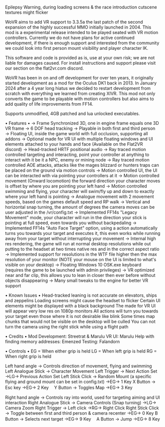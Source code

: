 Epilepsy Warning, during loading screens & the race introduction cutscene textures might flicker

WoVR aims to add VR support to 3.3.5a the last patch of the second expansion of the highly successful MMO initially launched in 2004.
This mod is a experimental release intended to be played seated with VR motion controllers.
Currently we do not have plans for active continued development, if there is enough support and interested from the community we could look into first person mount visibility and player character IK.

This software and code is provided as is, use at your own risk; we are not liable for damages caused.
For install instructions and support please visit our section on the flat2vr.com discord.

WoVR has been in on and off development for over ten years, it originally started development as a mod for the Oculus DK1 back in 2013.
In January 2024 after a 4 year long hiatus we decided to restart development from scratch with everything we learned from creating XIVR.
This mod not only converts the game to be playable with motion controllers but also aims to add quality of life improvements from FF14.

Supports unmodified, 4GB patched and lua unlocked executables.

• Features • 
→ Frame Synchronized 3D, one in engine frame equals one 3D VR frame 
→ 6 DOF head tracking
→ Playable in both first and third person
→ Floating UI, inside the game world with full occlusion, supporting all addons
→ Optional made for VR UI with multiple floating windows and UI elements attached to your hands and face (Available on the Flat2VR discord)
→ Head-tracked HRTF positional audio
→ Ray traced motion controlled targeting and interacting, point your controller at anything to interact with it be it a NPC, enemy or mining node
→ Ray traced motion controlled AOE attacks, attacks like the mages blizzard or hunters traps can be placed on the ground via motion controls
→ Motion controlled UI, the UI can be interacted with via pointing your controllers at it
→ Motion controlled movement (Onward locomotion) the forward direction your character moves is offset by where you are pointing your left hand
→ Motion controlled swimming and flying, your character will swim/fly up and down to exactly where your left hand is pointing
→ Analogue movement with 2 movement speeds, based on the games default speed and RP walk
→ Vertical and horizontal snap turning, the amount of degrees the camera moves can be user adjusted in the /vr/config.txt
→ Implemented FF14s "Legacy Movement" mode, your character will run in the direction your stick is pointing at full speed, even towards you without backpedaling
→ Implemented FF14s "Auto Face Target" option, using a action automatically turns you towards your target and executes it, this even works while running away from your target without interrupting your movement
→ Internal high res rendering, the game will run at normal desktop resolutions while out putting to the headset at two times native res and in the correct aspect ratio
→ Implemented support for resolutions in the WTF file higher then the max resolution of your monitor (NOTE your mouse on the UI is limited to what's visible on your desktop)
→ Floating Windows 10 OSK.exe keyboard (requires the game to be launched with admin privileges)
→ VR optimized near and far clip, this allows you to lean in closer then ever before without objects disappearing
→ Many small tweaks to the engine for better VR support 

• Known Issues • 
Head-tracked leaning is not accurate on elevators, ships and zeppelins
Loading screens might cause the headset to flicker
Certain UI elements might be displayed with a black background
The made for VR UI will appear very low res on 1080p monitors
All actions will turn you towards your target even those where it is not desirable like blink
Some times map chunks that would not be visible on the desktop will be culled
You can not turn the camera using the right stick while using a flight path

• Credits • 
Mod Development: Streetrat & Marulu
VR UI: Marulu
Help with finding memory addresses: Emenzed
Testing: Falandorn

• Controls • 
EG = When either grip is held
LG = When left  grip is held
RG = When right grip is held

Left hand angle
→ Controls direction of movement, flying and swimming
Left Analogue Stick 
→ Character Movement
Left Trigger
→ Next Action Set
→LG→ Previous Action Set
Left Stick Click
→ Random Mount (a specific flying and ground mount can be set in config.txt)
→EG→ 1 Key
X Button
→ Esc key
→EG→ 2 Key　
Y Button
→ Toggles Map
→EG→ 3 Key

Right hand angle
→ Controls ray into world, used for targeting aiming and UI interaction
Right Analogue Stick 
→ Camera Controls (Snap turning)
→LG→ Camera Zoom
Right Trigger
→ Left click
→RG→ Right Click
Right Stick Click
→ Toggle between first and third person & camera recenter
→EG→ 0 Key
B Button
→ Selects next target
→EG→ 9 Key　
A Button
→ Jump
→EG→ 8 Key
